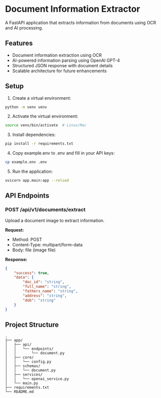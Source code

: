 # Document Information Extractor

A FastAPI application that extracts information from documents using OCR and AI processing.

## Features

- Document information extraction using OCR
- AI-powered information parsing using OpenAI GPT-4
- Structured JSON response with document details
- Scalable architecture for future enhancements

## Setup

1. Create a virtual environment:
```bash
python -m venv venv
```

2. Activate the virtual environment:
```bash
source venv/bin/activate  # Linux/Mac
```

3. Install dependencies:
```bash
pip install -r requirements.txt
```

4. Copy example.env to .env and fill in your API keys:
```bash
cp example.env .env
```

5. Run the application:
```bash
uvicorn app.main:app --reload
```

## API Endpoints

### POST /api/v1/documents/extract

Upload a document image to extract information.

**Request:**
- Method: POST
- Content-Type: multipart/form-data
- Body: file (image file)

**Response:**
```json
{
    "success": true,
    "data": {
        "doc_id": "string",
        "full_name": "string",
        "fathers_name": "string",
        "address": "string",
        "dob": "string"
    }
}
```

## Project Structure

```
.
├── app/
│   ├── api/
│   │   └── endpoints/
│   │       └── document.py
│   ├── core/
│   │   └── config.py
│   ├── schemas/
│   │   └── document.py
│   ├── services/
│   │   └── openai_service.py
│   └── main.py
├── requirements.txt
└── README.md
```
